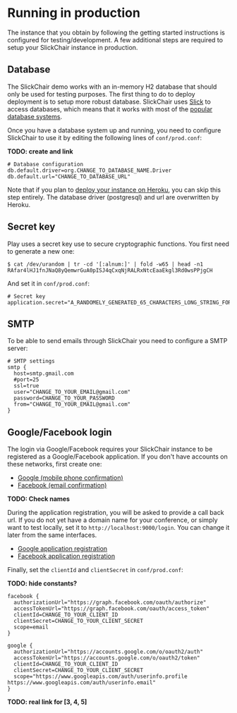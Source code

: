 Running in production
=====================

The instance that you obtain by following the getting started instructions is
configured for testing/development. A few additional steps are required to
setup your SlickChair instance in production.


Database
--------

The SlickChair demo works with an in-memory H2 database that should only be
used for testing purposes. The first thing to do to deploy deployment is to
setup more robust database. SlickChair uses [Slick][1] to access databases,
which means that it works with most of the [popular database systems][2].

Once you have a database system up and running, you need to configure
SlickChair to use it by editing the following lines of `conf/prod.conf`:

**TODO: create and link**

    # Database configuration
    db.default.driver=org.CHANGE_TO_DATABASE_NAME.Driver
    db.default.url="CHANGE_TO_DATABASE_URL"

Note that if you plan to [deploy your instance on Heroku][5], you can skip
this step entirely. The database driver (postgresql) and url are overwritten
by Heroku.


Secret key
----------

Play uses a secret key use to secure cryptographic functions. You first need
to generate a new one:

    $ cat /dev/urandom | tr -cd '[:alnum:]' | fold -w65 | head -n1
    RAfar4lHJ1fnJNaQ8yQemwrGuA0pISJ4qCxqNjRALRxNtcEaaEkgl3Rd0wsPPjgCH
    
And set it in `conf/prod.conf`:

    # Secret key
    application.secret="A_RANDOMELY_GENERATED_65_CHARACTERS_LONG_STRING_FOR_CRYPTOGRAPHY"


SMTP
----

To be able to send emails through SlickChair you need to configure a SMTP server:

    # SMTP settings
    smtp {
      host=smtp.gmail.com
      #port=25
      ssl=true
      user="CHANGE_TO_YOUR_EMAIL@gmail.com"
      password=CHANGE_TO_YOUR_PASSWORD
      from="CHANGE_TO_YOUR_EMAIL@gmail.com"
    }


Google/Facebook login
---------------------

The login via Google/Facebook requires your SlickChair instance to be
registered as a Google/Facebook application. If you don't have accounts on
these networks, first create one:

- [Google (mobile phone confirmation)][3]
- [Facebook (email confirmation)][4]

**TODO: Check names**

During the application registration, you will be asked to provide a call back
url. If you do not yet have a domain name for your conference, or simply want
to test locally, set it to `http://localhost:9000/login`. You can change it
later from the same interfaces.

- [Google application registration][3]
- [Facebook application registration][4]

Finally, set the `clientId` and `clientSecret` in `conf/prod.conf`:

**TODO: hide constants?**

    facebook {
      authorizationUrl="https://graph.facebook.com/oauth/authorize"
      accessTokenUrl="https://graph.facebook.com/oauth/access_token"
      clientId=CHANGE_TO_YOUR_CLIENT_ID
      clientSecret=CHANGE_TO_YOUR_CLIENT_SECRET
      scope=email
    }
    
    google {
      authorizationUrl="https://accounts.google.com/o/oauth2/auth"
      accessTokenUrl="https://accounts.google.com/o/oauth2/token"
      clientId=CHANGE_TO_YOUR_CLIENT_ID
      clientSecret=CHANGE_TO_YOUR_CLIENT_SECRET
      scope="https://www.googleapis.com/auth/userinfo.profile https://www.googleapis.com/auth/userinfo.email"
    }
  
**TODO: real link for [3, 4, 5]**

[1]: http://slick.typesafe.com/
[2]: http://slick.typesafe.com/doc/1.0.1/introduction.html#supported-database-systems
[3]: google.account
[4]: facebook.account
[5]: deploying-to-heroku.md

